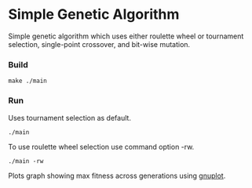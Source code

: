 # Simple Genetic Algorithm

Simple genetic algorithm which uses either roulette wheel or tournament selection, single-point crossover, and bit-wise mutation.

### Build

`make ./main`

### Run

Uses tournament selection as default.

`./main`

To use roulette wheel selection use command option -rw.

`./main -rw`

Plots graph showing max fitness across generations using [gnuplot](http://www.gnuplot.info/ "gnuplot").